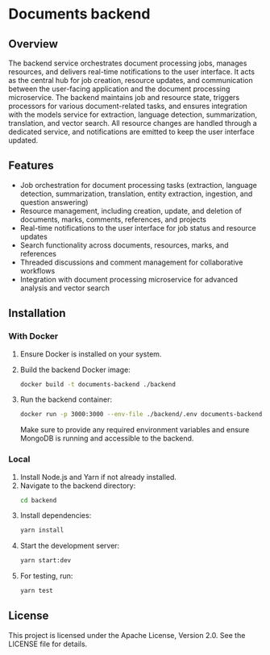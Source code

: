 # Documents backend

## Overview

The backend service orchestrates document processing jobs, manages resources, and delivers real-time notifications to the user interface. It acts as the central hub for job creation, resource updates, and communication between the user-facing application and the document processing microservice. The backend maintains job and resource state, triggers processors for various document-related tasks, and ensures integration with the models service for extraction, language detection, summarization, translation, and vector search. All resource changes are handled through a dedicated service, and notifications are emitted to keep the user interface updated.

## Features

- Job orchestration for document processing tasks (extraction, language detection, summarization, translation, entity extraction, ingestion, and question answering)
- Resource management, including creation, update, and deletion of documents, marks, comments, references, and projects
- Real-time notifications to the user interface for job status and resource updates
- Search functionality across documents, resources, marks, and references
- Threaded discussions and comment management for collaborative workflows
- Integration with document processing microservice for advanced analysis and vector search

## Installation

### With Docker

1. Ensure Docker is installed on your system.

2. Build the backend Docker image:
   ```bash
   docker build -t documents-backend ./backend
   ```
3. Run the backend container:
   ```bash
   docker run -p 3000:3000 --env-file ./backend/.env documents-backend
   ```
   Make sure to provide any required environment variables and ensure MongoDB is running and accessible to the backend.

### Local

1. Install Node.js and Yarn if not already installed.
2. Navigate to the backend directory:
   ```bash
   cd backend
   ```
3. Install dependencies:
   ```bash
   yarn install
   ```
4. Start the development server:
   ```bash
   yarn start:dev
   ```
5. For testing, run:
   ```bash
   yarn test
   ```

## License

This project is licensed under the Apache License, Version 2.0. See the LICENSE file for details.
